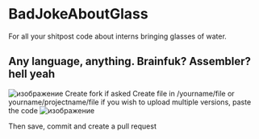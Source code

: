 # BadJokeAboutGlass
For all your shitpost code about interns bringing glasses of water. 
## Any language, anything. Brainfuk? Assembler? hell yeah
![изображение](https://github.com/user-attachments/assets/bb0fbe4d-f109-4a4f-8335-c0ef2708fb00)
Create fork if asked
Create file in /yourname/file or yourname/projectname/file if you wish to upload multiple versions, paste the code
![изображение](https://github.com/user-attachments/assets/6dec6a53-b666-4b3e-8a84-bfb3516e52de)

Then save, commit and create a pull request
